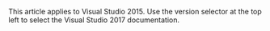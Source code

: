 This article applies to Visual Studio 2015. Use the version selector at the top left to select the Visual Studio 2017 documentation.